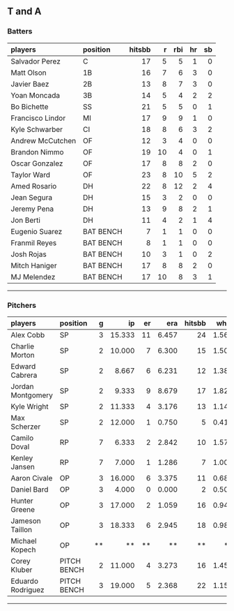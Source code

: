 ## T and A

### Batters

 
|players          |position  | hitsbb|  r| rbi| hr| sb| 
|:----------------|:---------|------:|--:|---:|--:|--:| 
|Salvador Perez   |C         |     17|  5|   5|  1|  0| 
|Matt Olson       |1B        |     16|  7|   6|  3|  0| 
|Javier Baez      |2B        |     13|  8|   7|  3|  0| 
|Yoan Moncada     |3B        |     14|  5|   4|  2|  2| 
|Bo Bichette      |SS        |     21|  5|   5|  0|  1| 
|Francisco Lindor |MI        |     17|  9|   9|  1|  0| 
|Kyle Schwarber   |CI        |     18|  8|   6|  3|  2| 
|Andrew McCutchen |OF        |     12|  3|   4|  0|  0| 
|Brandon Nimmo    |OF        |     19| 10|   4|  0|  1| 
|Oscar Gonzalez   |OF        |     17|  8|   8|  2|  0| 
|Taylor Ward      |OF        |     23|  8|  10|  5|  2| 
|Amed Rosario     |DH        |     22|  8|  12|  2|  4| 
|Jean Segura      |DH        |     15|  3|   2|  0|  0| 
|Jeremy Pena      |DH        |     13|  9|   8|  2|  1| 
|Jon Berti        |DH        |     11|  4|   2|  1|  4| 
|Eugenio Suarez   |BAT BENCH |      7|  1|   1|  0|  0| 
|Franmil Reyes    |BAT BENCH |      8|  1|   1|  0|  0| 
|Josh Rojas       |BAT BENCH |     10|  3|   1|  0|  2| 
|Mitch Haniger    |BAT BENCH |     17|  8|   8|  2|  0| 
|MJ Melendez      |BAT BENCH |     17| 10|   8|  3|  1| 

* * *

### Pitchers

 
|players           |position    |  g|     ip| er|   era| hitsbb|  whip| so|  w| sv| 
|:-----------------|:-----------|--:|------:|--:|-----:|------:|-----:|--:|--:|--:| 
|Alex Cobb         |SP          |  3| 15.333| 11| 6.457|     24| 1.565| 11|  1|  0| 
|Charlie Morton    |SP          |  2| 10.000|  7| 6.300|     15| 1.500| 13|  1|  0| 
|Edward Cabrera    |SP          |  2|  8.667|  6| 6.231|     12| 1.385|  7|  1|  0| 
|Jordan Montgomery |SP          |  2|  9.333|  9| 8.679|     17| 1.821| 12|  0|  0| 
|Kyle Wright       |SP          |  2| 11.333|  4| 3.176|     13| 1.147| 13|  2|  0| 
|Max Scherzer      |SP          |  2| 12.000|  1| 0.750|      5| 0.417| 16|  2|  0| 
|Camilo Doval      |RP          |  7|  6.333|  2| 2.842|     10| 1.579|  8|  1|  4| 
|Kenley Jansen     |RP          |  7|  7.000|  1| 1.286|      7| 1.000| 10|  0|  5| 
|Aaron Civale      |OP          |  3| 16.000|  6| 3.375|     11| 0.688| 14|  2|  0| 
|Daniel Bard       |OP          |  3|  4.000|  0| 0.000|      2| 0.500|  5|  1|  2| 
|Hunter Greene     |OP          |  3| 17.000|  2| 1.059|     16| 0.941| 29|  0|  0| 
|Jameson Taillon   |OP          |  3| 18.333|  6| 2.945|     18| 0.982| 18|  1|  0| 
|Michael Kopech    |OP          | **|     **| **|    **|     **|    **| **| **| **| 
|Corey Kluber      |PITCH BENCH |  2| 11.000|  4| 3.273|     16| 1.455|  7|  0|  0| 
|Eduardo Rodriguez |PITCH BENCH |  3| 19.000|  5| 2.368|     22| 1.158| 13|  2|  0| 


* * *


